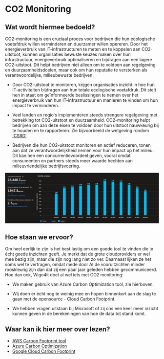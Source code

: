 # CO2 Monitoring

## Wat wordt hiermee bedoeld?
CO2-monitoring is een cruciaal proces voor bedrijven die hun ecologische voetafdruk willen verminderen en duurzamer willen opereren. Door het energieverbruik van IT-infrastructuren te meten en te koppelen aan CO2-uitstoot, kunnen organisaties bewuste keuzes maken over hun infrastructuur, energieverbruik optimaliseren en bijdragen aan een lagere CO2-uitstoot. Dit helpt bedrijven niet alleen om te voldoen aan regelgeving en duurzaamheidsdoelen, maar ook om hun reputatie te versterken als verantwoordelijke, milieubewuste bedrijven.

- Door CO2-uitstoot te monitoren, krijgen organisaties inzicht in hoe hun IT-activiteiten bijdragen aan hun totale ecologische voetafdruk. Dit stelt hen in staat om geïnformeerde beslissingen te nemen over het energieverbruik van hun IT-infrastructuur en manieren te vinden om hun impact te verminderen.

- Veel landen en regio's implementeren steeds strengere regelgeving met betrekking tot CO2-uitstoot en duurzaamheid. CO2-monitoring helpt bedrijven om aan deze eisen te voldoen door hun uitstoot nauwkeurig bij te houden en te rapporteren. Zie bijvoorbeeld de wetgeving rondom ['CSRD'](wiki.html?page=csrdRapportage).

- Bedrijven die hun CO2-uitstoot monitoren en actief reduceren, tonen aan dat ze verantwoordelijkheid nemen voor hun impact op het milieu. Dit kan hen een concurrentievoordeel geven, vooral omdat consumenten en partners steeds meer waarde hechten aan milieuvriendelijke bedrijfsvoering.

![alt text](wiki/carbonfootprint.png)

## Hoe staan we ervoor?
Om heel eerlijk te zijn is het best lastig om een goede tool te vinden die je écht goede inzichten geeft. Je merkt dat de grote cloudproviders er wel mee bezig zijn, maar die zijn nog lang niet zo ver. Daarnaast lijken ze het soms wel te vertragen, omdat mede door AI de vooruitzichten minder rooskleurig zijn dan dat zij een paar jaar geleden hebben gecommuniceerd. Hoe dan ook, Wigo4it doet al wel iets met CO2 monitoring:

- We maken gebruik van Azure Carbon Optimization tool, zie hierboven.

- Wij doen er écht nog te weinig mee en hopen binnenkort aan de slag te gaan met de opensource - <a href="https://www.cloudcarbonfootprint.org/">Cloud Carbon Footprint</a>.

- We hebben vragen uitstaan bij Microsoft of zij ons een keer meer inzicht kunnen geven in de berekeningen van hoe de data tot stand komt. 

## Waar kan ik hier meer over lezen?
- <a href="https://aws.amazon.com/aws-cost-management/aws-customer-carbon-footprint-tool/">AWS Carbon Footprint tool</a>
- <a href="https://learn.microsoft.com/en-us/azure/carbon-optimization/overview">Azure Carbon Optimization</a>
- <a href="https://cloud.google.com/carbon-footprint?hl=en">Google Cloud Carbon Footprint</a>

